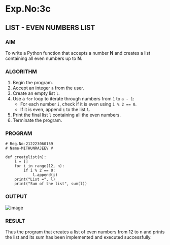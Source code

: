# Exp.No:3c
## LIST - EVEN NUMBERS LIST

### AIM  
To write a Python function that accepts a number **N** and creates a list containing all even numbers up to **N**.


### ALGORITHM

1. Begin the program.  
2. Accept an integer `a` from the user.  
3. Create an empty list `l`.  
4. Use a `for` loop to iterate through numbers from `1` to `a - 1`:  
   - For each number `i`, check if it is even using `i % 2 == 0`.  
   - If it is even, append `i` to the list `l`.  
5. Print the final list `l` containing all the even numbers.  
6. Terminate the program.

### PROGRAM

```
# Reg.No-212223060159
# Name-MITHUNRAJEEV V

def createlist(n):
    l = []
    for i in range(12, n):
        if i % 2 == 0:
            l.append(i)
    print("List =", l)
    print("Sum of the list", sum(l))

```

### OUTPUT
![image](https://github.com/user-attachments/assets/3053e83d-19d7-4dd9-b433-544978b01c66)


### RESULT
Thus the program that creates a list of even numbers from 12 to n and prints the list and its sum has been implemented and executed successfully.
